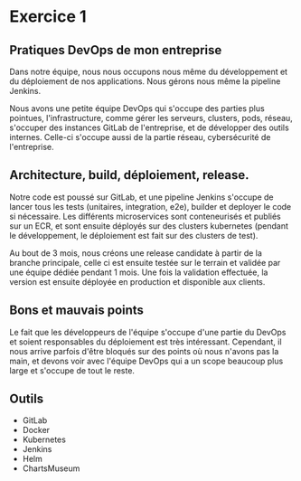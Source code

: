 # Exercice 1

## Pratiques DevOps de mon entreprise

Dans notre équipe, nous nous occupons nous même du développement et du déploiement de nos applications. Nous gérons nous même la pipeline Jenkins.

Nous avons une petite équipe DevOps qui s'occupe des parties plus pointues, l'infrastructure, comme gérer les serveurs, clusters, pods, réseau, s'occuper des instances GitLab de l'entreprise, et de développer des outils internes.
Celle-ci s'occupe aussi de la partie réseau, cybersécurité de l'entreprise.

## Architecture, build, déploiement, release.

Notre code est poussé sur GitLab, et une pipeline Jenkins s'occupe de lancer tous les tests (unitaires, integration, e2e), builder et deployer le code si nécessaire. Les différents microservices sont conteneurisés et publiés sur un ECR, et sont ensuite déployés sur des clusters kubernetes (pendant le développement, le déploiement est fait sur des clusters de test).

Au bout de 3 mois, nous créons une release candidate à partir de la branche principale, celle ci est ensuite testée sur le terrain et validée par une équipe dédiée pendant 1 mois. Une fois la validation effectuée, la version est ensuite déployée en production et disponible aux clients.

## Bons et mauvais points

Le fait que les développeurs de l'équipe s'occupe d'une partie du DevOps et soient responsables du déploiement est très intéressant.
Cependant, il nous arrive parfois d'être bloqués sur des points où nous n'avons pas la main, et devons voir avec l'équipe DevOps qui a un scope beaucoup plus large et s'occupe de tout le reste.

## Outils

- GitLab
- Docker
- Kubernetes
- Jenkins
- Helm
- ChartsMuseum
